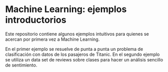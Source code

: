 # Machine Learning: ejemplos introductorios

Este repositorio contiene algunos ejemplos intuitivos para quienes se acercan por primera vez a Machine Learning.

En el primer ejemplo se resuelve de punta a punta un problema de clasificación con datos de los pasajeros de Titanic.
En el segundo ejemplo se utiliza un data set de reviews sobre clases para hacer un análisis sencillo de sentimiento. 
